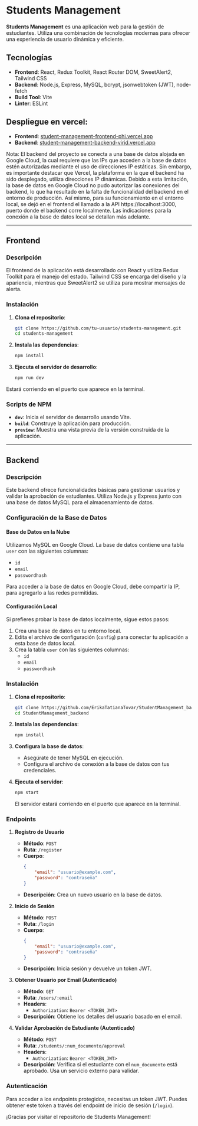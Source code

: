 # Students Management

**Students Management** es una aplicación web para la gestión de estudiantes. Utiliza una combinación de tecnologías modernas para ofrecer una experiencia de usuario dinámica y eficiente.

## Tecnologías

- **Frontend**: React, Redux Toolkit, React Router DOM, SweetAlert2, Tailwind CSS
- **Backend**: Node.js, Express, MySQL, bcrypt, jsonwebtoken (JWT), node-fetch
- **Build Tool**: Vite
- **Linter**: ESLint

## Despliegue en vercel:
- **Frontend**: [student-management-frontend-phi.vercel.app](https://student-management-frontend-phi.vercel.app/)
- **Backend**: [student-management-backend-virid.vercel.app](https://student-management-backend-virid.vercel.app/)


Nota: El backend del proyecto se conecta a una base de datos alojada en Google Cloud, la cual requiere que las IPs que acceden a la base de datos estén autorizadas mediante el uso de direcciones IP estáticas. Sin embargo, es importante destacar que Vercel, la plataforma en la que el backend ha sido desplegado, utiliza direcciones IP dinámicas. Debido a esta limitación, la base de datos en Google Cloud no pudo autorizar las conexiones del backend, lo que ha resultado en la falta de funcionalidad del backend en el entorno de producción. Así mismo, para su funcionamiento en el entorno local, se dejó en el frontend el llamado a la API https://localhost:3000, puerto donde el backend corre localmente. Las indicaciones para la conexión a la base de datos local se detallan más adelante.


---

## Frontend

### Descripción

El frontend de la aplicación está desarrollado con React y utiliza Redux Toolkit para el manejo del estado. Tailwind CSS se encarga del diseño y la apariencia, mientras que SweetAlert2 se utiliza para mostrar mensajes de alerta.

### Instalación

1. **Clona el repositorio**:
    ```bash
    git clone https://github.com/tu-usuario/students-management.git
    cd students-management
    ```

2. **Instala las dependencias**:
    ```bash
    npm install
    ```

3. **Ejecuta el servidor de desarrollo**:
    ```bash
    npm run dev
    ```
Estará corriendo en el puerto que aparece en la terminal.

### Scripts de NPM

- **`dev`**: Inicia el servidor de desarrollo usando Vite.
- **`build`**: Construye la aplicación para producción.
- **`preview`**: Muestra una vista previa de la versión construida de la aplicación.
---

## Backend

### Descripción

Este backend ofrece funcionalidades básicas para gestionar usuarios y validar la aprobación de estudiantes. Utiliza Node.js y Express junto con una base de datos MySQL para el almacenamiento de datos.

### Configuración de la Base de Datos

#### Base de Datos en la Nube

Utilizamos MySQL en Google Cloud. La base de datos contiene una tabla `user` con las siguientes columnas:

- `id`
- `email`
- `passwordhash`

Para acceder a la base de datos en Google Cloud, debe compartir la IP, para agregarlo a las redes permitidas.

#### Configuración Local

Si prefieres probar la base de datos localmente, sigue estos pasos:

1. Crea una base de datos en tu entorno local.
2. Edita el archivo de configuración (`config`) para conectar tu aplicación a esta base de datos local.
3. Crea la tabla `user` con las siguientes columnas:
   - `id`
   - `email`
   - `passwordhash`

### Instalación

1. **Clona el repositorio**:
    ```bash
    git clone https://github.com/ErikaTatianaTovar/StudentManagement_backend.git
    cd StudentManagement_backend
    ```

2. **Instala las dependencias**:
    ```bash
    npm install
    ```

3. **Configura la base de datos**:
    - Asegúrate de tener MySQL en ejecución.
    - Configura el archivo de conexión a la base de datos con tus credenciales.

4. **Ejecuta el servidor**:
    ```bash
    npm start
    ```
    El servidor estará corriendo en el puerto que aparece en la terminal.

### Endpoints

1. **Registro de Usuario**
   - **Método**: `POST`
   - **Ruta**: `/register`
   - **Cuerpo**:
     ```json
     {
         "email": "usuario@example.com",
         "password": "contraseña"
     }
     ```
   - **Descripción**: Crea un nuevo usuario en la base de datos.

2. **Inicio de Sesión**
   - **Método**: `POST`
   - **Ruta**: `/login`
   - **Cuerpo**:
     ```json
     {
         "email": "usuario@example.com",
         "password": "contraseña"
     }
     ```
   - **Descripción**: Inicia sesión y devuelve un token JWT.

3. **Obtener Usuario por Email (Autenticado)**
   - **Método**: `GET`
   - **Ruta**: `/users/:email`
   - **Headers**:
     - `Authorization`: `Bearer <TOKEN_JWT>`
   - **Descripción**: Obtiene los detalles del usuario basado en el email.

4. **Validar Aprobación de Estudiante (Autenticado)**
   - **Método**: `POST`
   - **Ruta**: `/students/:num_documento/approval`
   - **Headers**:
     - `Authorization`: `Bearer <TOKEN_JWT>`
   - **Descripción**: Verifica si el estudiante con el `num_documento` está aprobado. Usa un servicio externo para validar.

### Autenticación

Para acceder a los endpoints protegidos, necesitas un token JWT. Puedes obtener este token a través del endpoint de inicio de sesión (`/login`).

¡Gracias por visitar el repositorio de Students Management!
